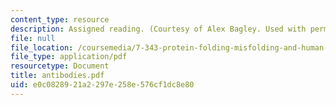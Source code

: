 ```yaml
---
content_type: resource
description: Assigned reading. (Courtesy of Alex Bagley. Used with permission.)
file: null
file_location: /coursemedia/7-343-protein-folding-misfolding-and-human-disease-fall-2004/e0c0828921a2297e258e576cf1dc8e80_antibodies.pdf
file_type: application/pdf
resourcetype: Document
title: antibodies.pdf
uid: e0c08289-21a2-297e-258e-576cf1dc8e80
---
```


